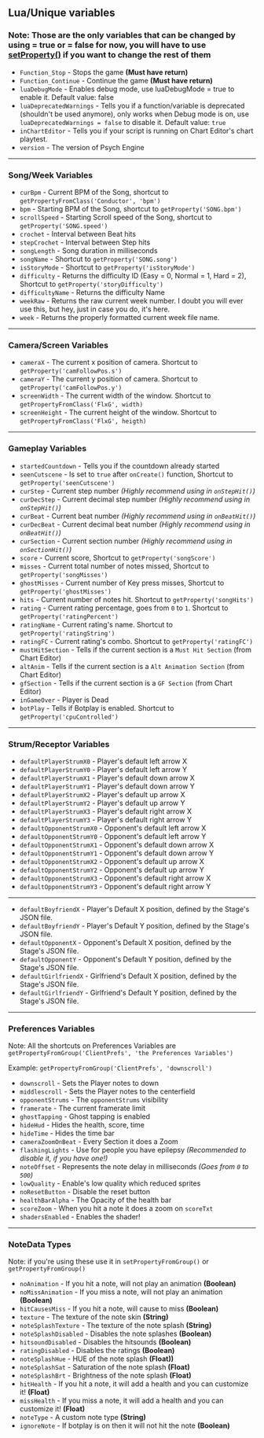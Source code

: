 ## Lua/Unique variables

### Note: Those are the only variables that can be changed by using = true or = false for now, you will have to use [setProperty()](https://github.com/ShadowMario/FNF-PsychEngine/wiki/Lua-Script-API:-Value-Setting-and-Getting-Functions#setpropertyvariablestring-valuedynamic) if you want to change the rest of them

- `Function_Stop` - Stops the game **(Must have return)**
- `Function_Continue` - Continue the game **(Must have return)**
- `luaDebugMode` - Enables debug mode, use luaDebugMode = true to enable it. Default value: false
- `luaDeprecatedWarnings` - Tells you if a function/variable is deprecated (shouldn't be used anymore), only works when Debug mode is on, use `luaDeprecatedWarnings = false` to disable it. Default value: `true`
- `inChartEditor` - Tells you if your script is running on Chart Editor's chart playtest.
- `version` - The version of Psych Engine

***

### Song/Week Variables
- `curBpm` - Current BPM of the Song, shortcut to `getPropertyFromClass('Conductor', 'bpm')`
- `bpm` - Starting BPM of the Song, shortcut to `getProperty('SONG.bpm')`
- `scrollSpeed` - Starting Scroll speed of the Song, shortcut to `getProperty('SONG.speed')`
- `crochet` - Interval between Beat hits
- `stepCrochet` - Interval between Step hits
- `songLength` - Song duration in milliseconds
- `songName` - Shortcut to `getProperty('SONG.song')`
- `isStoryMode` - Shortcut to `getProperty('isStoryMode')`
- `difficulty` - Returns the difficulty ID (Easy = 0, Normal = 1, Hard = 2), Shortcut to `getProperty('storyDifficulty')`
- `difficultyName` - Returns the difficulty Name
- `weekRaw` - Returns the raw current week number. I doubt you will ever use this, but hey, just in case you do, it's here.
- `week` - Returns the properly formatted current week file name.

***

### Camera/Screen Variables
- `cameraX` - The current x position of camera. Shortcut to `getProperty('camFollowPos.s')`
- `cameraY` - The current y position of camera. Shortcut to `getProperty('camFollowPos.y')`
- `screenWidth` - The current width of the window. Shortcut to `getPropertyFromClass('FlxG', width)`
- `screenHeight` - The current height of the window. Shortcut to `getPropertyFromClass('FlxG', heigth)`

***

### Gameplay Variables
- `startedCountdown` - Tells you if the countdown already started
- `seenCutscene` - Is set to `true` after `onCreate()` function, Shortcut to `getProperty('seenCutscene')`
- `curStep` - Current step number _(Highly recommend using in `onStepHit()`)_
- `curDecStep` - Current decimal step number _(Highly recommend using in `onStepHit()`)_
- `curBeat` - Current beat number _(Highly recommend using in `onBeatHit()`)_
- `curDecBeat` - Current decimal beat number _(Highly recommend using in `onBeatHit()`)_
- `curSection` - Current section number _(Highly recommend using in `onSectionHit()`)_
- `score` - Current score, Shortcut to `getProperty('songScore')`
- `misses` - Current total number of notes missed, Shortcut to `getProperty('songMisses')`
- `ghostMisses` - Current number of Key press misses, Shortcut to `getProperty('ghostMisses')`
- `hits` - Current number of notes hit. Shortcut to `getProperty('songHits')`
- `rating` - Current rating percentage, goes from `0` to `1`. Shortcut to `getProperty('ratingPercent')`
- `ratingName` - Current rating's name. Shortcut to `getProperty('ratingString')`
- `ratingFC` - Current rating's combo. Shortcut to `getProperty('ratingFC')`
- `mustHitSection` - Tells if the current section is a `Must Hit Section` (from Chart Editor)
- `altAnim` - Tells if the current section is a `Alt Animation Section` (from Chart Editor)
- `gfSection` - Tells if the current section is a `GF Section` (from Chart Editor)
- `inGameOver` - Player is Dead
- `botPlay` - Tells if Botplay is enabled. Shortcut to `getProperty('cpuControlled')`

***

### Strum/Receptor Variables
- `defaultPlayerStrumX0` - Player's default left arrow X
- `defaultPlayerStrumY0` - Player's default left arrow Y
- `defaultPlayerStrumX1` - Player's default down arrow X
- `defaultPlayerStrumY1` - Player's default down arrow Y
- `defaultPlayerStrumX2` - Player's default up arrow X
- `defaultPlayerStrumY2` - Player's default up arrow Y
- `defaultPlayerStrumX3` - Player's default right arrow X
- `defaultPlayerStrumY3` - Player's default right arrow Y
- `defaultOpponentStrumX0` - Opponent's default left arrow X
- `defaultOpponentStrumY0` - Opponent's default left arrow Y
- `defaultOpponentStrumX1` - Opponent's default down arrow X
- `defaultOpponentStrumY1` - Opponent's default down arrow Y
- `defaultOpponentStrumX2` - Opponent's default up arrow X
- `defaultOpponentStrumY2` - Opponent's default up arrow Y
- `defaultOpponentStrumX3` - Opponent's default right arrow X
- `defaultOpponentStrumY3` - Opponent's default right arrow Y

***

- `defaultBoyfriendX` - Player's Default X position, defined by the Stage's JSON file.
- `defaultBoyfriendY` - Player's Default Y position, defined by the Stage's JSON file.
- `defaultOpponentX` - Opponent's Default X position, defined by the Stage's JSON file.
- `defaultOpponentY` - Opponent's Default Y position, defined by the Stage's JSON file.
- `defaultGirlfriendX` - Girlfriend's Default X position, defined by the Stage's JSON file.
- `defaultGirlfriendY` - Girlfriend's Default Y position, defined by the Stage's JSON file.

***

### Preferences Variables

Note: All the shortcuts on Preferences Variables are `getPropertyFromGroup('ClientPrefs', 'the Preferences Variables')`

Example: `getPropertyFromGroup('ClientPrefs', 'downscroll')`

- `downscroll` - Sets the Player notes to down 
- `middlescroll` - Sets the Player notes to the centerfield 
- `opponentStrums` - The `opponentStrums` visibility  
- `framerate` - The current framerate limit 
- `ghostTapping` - Ghost tapping is enabled 
- `hideHud` - Hides the health, score, time 
- `hideTime` - Hides the time bar 
- `cameraZoomOnBeat` - Every Section it does a Zoom 
- `flashingLights` - Use for people you have epilepsy _(Recommended to disable it, if you have one!)_
- `noteOffset` - Represents the note delay in milliseconds _(Goes from `0` to `500`)_
- `lowQuality` - Enable's low quality which reduced sprites
- `noResetButton` - Disable the reset button
- `healthBarAlpha` - The Opacity of the health bar
- `scoreZoom` - When you hit a note it does a zoom on `scoreTxt`
- `shadersEnabled` - Enables the shader!

***

### NoteData Types

Note: if you're using these use it in `setPropertyFromGroup()` or `getPropertyFromGroup()`

- `noAnimation` - If you hit a note, will not play an animation **(Boolean)**
- `noMissAnimation` - If you miss a note, will not play an animation **(Boolean)**
- `hitCausesMiss` - If you hit a note, will cause to miss **(Boolean)**
- `texture` - The texture of the note skin **(String)**
- `noteSplashTexture` -  The texture of the note splash **(String)**
- `noteSplashDisabled` - Disables the note splashes **(Boolean)**
- `hitsoundDisabled` -  Disables the hitsounds **(Boolean)**
- `ratingDisabled` - Disables the ratings **(Boolean)**
- `noteSplashHue` - HUE of the note splash **(Float))**
- `noteSplashSat` - Saturation of the note splash **(Float)**
- `noteSplashBrt` - Brightness of the note splash **(Float)**
- `hitHealth` - If you hit a note, it will add a health and you can customize it! **(Float)**
- `missHealth` - If you miss a note, it will add a health and you can customize it! **(Float)**
- `noteType` - A custom note type **(String)**
- `ignoreNote` - If botplay is on then it will not hit the note **(Boolean)**
